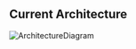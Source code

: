 ## Current Architecture
![ArchitectureDiagram](https://user-images.githubusercontent.com/77936719/115084813-a2625a80-9ec6-11eb-880e-89e041c014f1.JPG)

